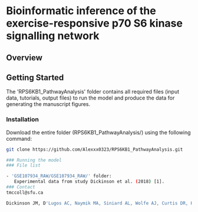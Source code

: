 # Bioinformatic inference of the exercise-responsive p70 S6 kinase signalling network

## Overview
## Getting Started
The 'RPS6KB1_PathwayAnalysis' folder contains all required files (input data, tutorials, output files) to run the model and produce the data for generating the manuscript figures.
### Installation
Download the entire folder (RPS6KB1_PathwayAnalysis/) using the following command: 
``` bash
git clone https://github.com/Alexxx0323/RPS6KB1_PathwayAnalysis.git

### Running the model
### File list

- 'GSE107934_RAW/GSE107934_RAW/' folder:
   Experimental data from study Dickinson et al. (2018) [1].
### Contact
tmccoll@sfu.ca

Dickinson JM, D'Lugos AC, Naymik MA, Siniard AL, Wolfe AJ, Curtis DR, Huentelman MJ, Carroll CC. Transcriptome response of human skeletal muscle to divergent exercise stimuli. J Appl Physiol (1985). 2018 Jun 1;124(6):1529-1540. doi: 10.1152/japplphysiol.00014.2018. Epub 2018 Mar 15. PMID: 29543133.
